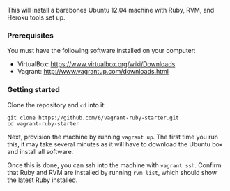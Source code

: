 This will install a barebones Ubuntu 12.04 machine with Ruby, RVM, and Heroku tools set up.

### Prerequisites

You must have the following software installed on your computer:

- VirtualBox: https://www.virtualbox.org/wiki/Downloads
- Vagrant: http://www.vagrantup.com/downloads.html

### Getting started

Clone the repository and `cd` into it:

```
git clone https://github.com/6/vagrant-ruby-starter.git
cd vagrant-ruby-starter
```

Next, provision the machine by running `vagrant up`. The first time you run this, it may take several minutes as it will have to download the Ubuntu box and install all software.

Once this is done, you can ssh into the machine with `vagrant ssh`. Confirm that Ruby and RVM are installed by running `rvm list`, which should show the latest Ruby installed.
